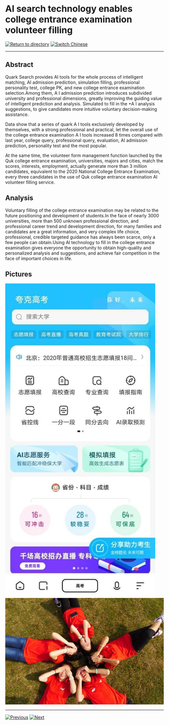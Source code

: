 # AI search technology enables college entrance examination volunteer filling

[![Return to directory](http://img.shields.io/badge/Click-Back-875A7B.svg?style=flat&colorA=8F8F8F)](/)
[![Switch Chinese](http://img.shields.io/badge/Switch-Chinese-875A7B.svg?style=flat&colorA=8F8F8F)](https://doc.shanghaiopen.org.cn/case/4/3.html)

----------

## Abstract

Quark Search provides AI tools for the whole process of intelligent matching, AI admission prediction, simulation filling, professional personality test, college PK, and new college entrance examination selection.Among them, A I admission prediction introduces subdivided university and professional dimensions, greatly improving the guiding value of intelligent prediction and analysis. Simulated to fill in the +A I analysis suggestions, to give candidates more intuitive voluntary decision-making assistance.



Data show that a series of quark A I tools exclusively developed by themselves, with a strong professional and practical, let the overall use of the college entrance examination A I tools increased 8 times compared with last year, college query, professional query, evaluation, AI admission prediction, personality test and the most popular.



At the same time, the volunteer form management function launched by the Quk college entrance examination, universities, majors and cities, match the scores, interests, employment, actually generate more than 3 million candidates, equivalent to the 2020 National College Entrance Examination, every three candidates in the use of Quk college entrance examination AI volunteer filling service.


## Analysis

Voluntary filling of the college entrance examination may be related to the future positioning and development of students.In the face of nearly 3000 universities, more than 500 unknown professional direction, and professional career trend and development direction, for many families and candidates are a great information, and very complex life choice, professional, credible targeted guidance has always been scarce, only a few people can obtain.Using AI technology to fill in the college entrance examination gives everyone the opportunity to obtain high-quality and personalized analysis and suggestions, and achieve fair competition in the face of important choices in life.

## Pictures

![图片](4.3.1.jpg)
![图片](4.3.2.jpg)




----------
 [![Previous](http://img.shields.io/badge/View-Previous-875A7B.svg?style=flat&colorA=8F8F8F)](https://doc.shanghaiopen.org.cn/case/4/en_2.html)
 [![Next](http://img.shields.io/badge/View-Next-875A7B.svg?style=flat&colorA=8F8F8F)](https://doc.shanghaiopen.org.cn/case/5/en_1.html)

